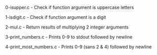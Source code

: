 0-isupper.c       - Check if function argument is uppercase letters

1-isdigit.c       - Check if function argument is a digit

2-mul.c           - Return results of multiplying 2 integer arguments

3-print_numbers.c - Prints 0-9 to stdout followed by newline

4-print_most_numbers.c - Prints 0-9 (sans 2 & 4) followed by newline






